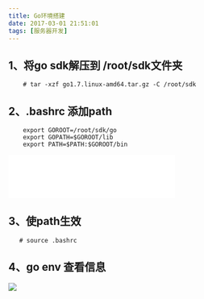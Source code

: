 ```yaml
---
title: Go环境搭建
date: 2017-03-01 21:51:01
tags: [服务器开发]
---
```


## 1、将go sdk解压到 /root/sdk文件夹

```
    # tar -xzf go1.7.linux-amd64.tar.gz -C /root/sdk
```

## 2、.bashrc 添加path
```
    export GOROOT=/root/sdk/go
    export GOPATH=$GOROOT/lib
    export PATH=$PATH:$GOROOT/bin
```

<!--more-->

<iframe frameborder="no" border="0" marginwidth="0" marginheight="0" width=330 height=86 src="//music.163.com/outchain/player?type=2&id=2001320&auto=0&height=66"></iframe>

## 3、使path生效
```
   # source .bashrc
```

## 4、go env 查看信息
![](http://oeqej1j2m.bkt.clouddn.com/go_sdk_add_to_linux_path.JPG)
